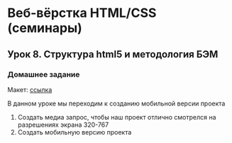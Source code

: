 # Веб-вёрстка HTML/CSS (семинары)
## Урок 8. Структура html5 и методология БЭМ
### Домашнее задание

Макет: [ссылка](https://www.figma.com/file/mnLY69cYE5cqWM5w6n5hXx/Seo-%26-Digital-Marketing-Landing-Page?node-id=189%3A839)

В данном уроке мы переходим к созданию мобильной версии проекта
1. Создать медиа запрос, чтобы наш проект отлично смотрелся на разрешениях экрана 320-767
2. Создать мобильную версию проекта
